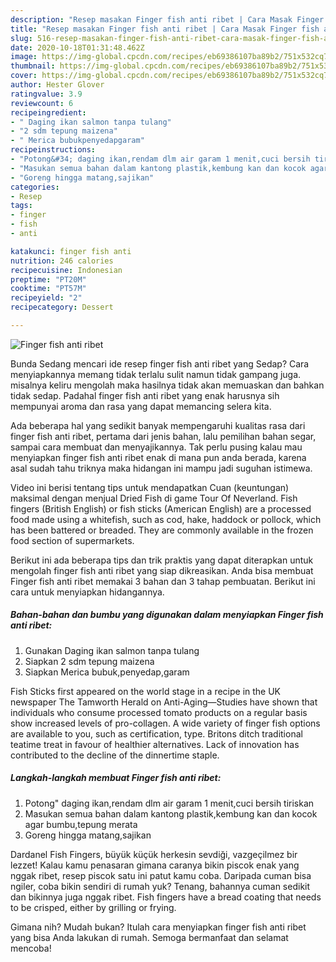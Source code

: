 ```yaml
---
description: "Resep masakan Finger fish anti ribet | Cara Masak Finger fish anti ribet Yang Lezat Sekali"
title: "Resep masakan Finger fish anti ribet | Cara Masak Finger fish anti ribet Yang Lezat Sekali"
slug: 516-resep-masakan-finger-fish-anti-ribet-cara-masak-finger-fish-anti-ribet-yang-lezat-sekali
date: 2020-10-18T01:31:48.462Z
image: https://img-global.cpcdn.com/recipes/eb69386107ba89b2/751x532cq70/finger-fish-anti-ribet-foto-resep-utama.jpg
thumbnail: https://img-global.cpcdn.com/recipes/eb69386107ba89b2/751x532cq70/finger-fish-anti-ribet-foto-resep-utama.jpg
cover: https://img-global.cpcdn.com/recipes/eb69386107ba89b2/751x532cq70/finger-fish-anti-ribet-foto-resep-utama.jpg
author: Hester Glover
ratingvalue: 3.9
reviewcount: 6
recipeingredient:
- " Daging ikan salmon tanpa tulang"
- "2 sdm tepung maizena"
- " Merica bubukpenyedapgaram"
recipeinstructions:
- "Potong&#34; daging ikan,rendam dlm air garam 1 menit,cuci bersih tiriskan"
- "Masukan semua bahan dalam kantong plastik,kembung kan dan kocok agar bumbu,tepung merata"
- "Goreng hingga matang,sajikan"
categories:
- Resep
tags:
- finger
- fish
- anti

katakunci: finger fish anti 
nutrition: 246 calories
recipecuisine: Indonesian
preptime: "PT20M"
cooktime: "PT57M"
recipeyield: "2"
recipecategory: Dessert

---
```



![Finger fish anti ribet](https://img-global.cpcdn.com/recipes/eb69386107ba89b2/751x532cq70/finger-fish-anti-ribet-foto-resep-utama.jpg)

Bunda Sedang mencari ide resep finger fish anti ribet yang Sedap? Cara menyiapkannya memang tidak terlalu sulit namun tidak gampang juga. misalnya keliru mengolah maka hasilnya tidak akan memuaskan dan bahkan tidak sedap. Padahal finger fish anti ribet yang enak harusnya sih mempunyai aroma dan rasa yang dapat memancing selera kita.

Ada beberapa hal yang sedikit banyak mempengaruhi kualitas rasa dari finger fish anti ribet, pertama dari jenis bahan, lalu pemilihan bahan segar, sampai cara membuat dan menyajikannya. Tak perlu pusing kalau mau menyiapkan finger fish anti ribet enak di mana pun anda berada, karena asal sudah tahu triknya maka hidangan ini mampu jadi suguhan istimewa.

Video ini berisi tentang tips untuk mendapatkan Cuan (keuntungan) maksimal dengan menjual Dried Fish di game Tour Of Neverland. Fish fingers (British English) or fish sticks (American English) are a processed food made using a whitefish, such as cod, hake, haddock or pollock, which has been battered or breaded. They are commonly available in the frozen food section of supermarkets.


Berikut ini ada beberapa tips dan trik praktis yang dapat diterapkan untuk mengolah finger fish anti ribet yang siap dikreasikan. Anda bisa membuat Finger fish anti ribet memakai 3 bahan dan 3 tahap pembuatan. Berikut ini cara untuk menyiapkan hidangannya.

<!--inarticleads1-->

##### Bahan-bahan dan bumbu yang digunakan dalam menyiapkan Finger fish anti ribet:

1. Gunakan  Daging ikan salmon tanpa tulang
1. Siapkan 2 sdm tepung maizena
1. Siapkan  Merica bubuk,penyedap,garam


Fish Sticks first appeared on the world stage in a recipe in the UK newspaper The Tamworth Herald on Anti-Aging—Studies have shown that individuals who consume processed tomato products on a regular basis show increased levels of pro-collagen. A wide variety of finger fish options are available to you, such as certification, type. Britons ditch traditional teatime treat in favour of healthier alternatives. Lack of innovation has contributed to the decline of the dinnertime staple. 

<!--inarticleads2-->

##### Langkah-langkah membuat Finger fish anti ribet:

1. Potong&#34; daging ikan,rendam dlm air garam 1 menit,cuci bersih tiriskan
1. Masukan semua bahan dalam kantong plastik,kembung kan dan kocok agar bumbu,tepung merata
1. Goreng hingga matang,sajikan


Dardanel Fish Fingers, büyük küçük herkesin sevdiği, vazgeçilmez bir lezzet! Kalau kamu penasaran gimana caranya bikin piscok enak yang nggak ribet, resep piscok satu ini patut kamu coba. Daripada cuman bisa ngiler, coba bikin sendiri di rumah yuk? Tenang, bahannya cuman sedikit dan bikinnya juga nggak ribet. Fish fingers have a bread coating that needs to be crisped, either by grilling or frying. 

Gimana nih? Mudah bukan? Itulah cara menyiapkan finger fish anti ribet yang bisa Anda lakukan di rumah. Semoga bermanfaat dan selamat mencoba!
